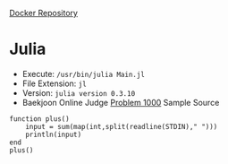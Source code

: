 [Docker Repository](https://registry.hub.docker.com/u/baekjoon/onlinejudge-julia)

# Julia 

* Execute: `/usr/bin/julia Main.jl`
* File Extension: `jl`
* Version: `julia version 0.3.10`
* Baekjoon Online Judge [Problem 1000](https://www.acmicpc.net/problem/1000) Sample Source
````
function plus()
    input = sum(map(int,split(readline(STDIN)," ")))
    println(input)
end
plus()
````


